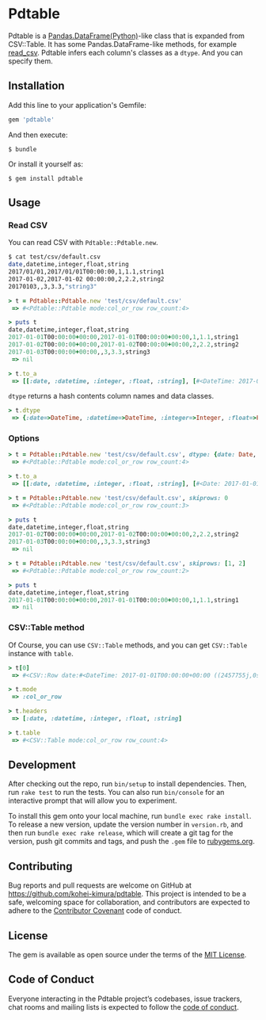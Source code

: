 # Pdtable

Pdtable is a [Pandas.DataFrame(Python)](https://pandas.pydata.org/)-like class that is expanded from CSV::Table. It has some Pandas.DataFrame-like methods, for example [read_csv](https://pandas.pydata.org/pandas-docs/stable/generated/pandas.read_csv.html). Pdtable infers each column's classes as a `dtype`. And you can specify them.

## Installation

Add this line to your application's Gemfile:

```ruby
gem 'pdtable'
```

And then execute:

    $ bundle

Or install it yourself as:

    $ gem install pdtable

## Usage

### Read CSV

You can read CSV with `Pdtable::Pdtable.new`.

```sh
$ cat test/csv/default.csv
date,datetime,integer,float,string
2017/01/01,2017/01/01T00:00:00,1,1.1,string1
2017-01-02,2017-01-02 00:00:00,2,2.2,string2
20170103,,3,3.3,"string3"
```

```ruby
> t = Pdtable::Pdtable.new 'test/csv/default.csv'
 => #<Pdtable::Pdtable mode:col_or_row row_count:4>

> puts t
date,datetime,integer,float,string
2017-01-01T00:00:00+00:00,2017-01-01T00:00:00+00:00,1,1.1,string1
2017-01-02T00:00:00+00:00,2017-01-02T00:00:00+00:00,2,2.2,string2
2017-01-03T00:00:00+00:00,,3,3.3,string3
 => nil

> t.to_a
 => [[:date, :datetime, :integer, :float, :string], [#<DateTime: 2017-01-01T00:00:00+00:00 ((2457755j,0s,0n),+0s,2299161j)>, #<DateTime: 2017-01-01T00:00:00+00:00 ((2457755j,0s,0n),+0s,2299161j)>, 1, 1.1, "string1"], [#<DateTime: 2017-01-02T00:00:00+00:00 ((2457756j,0s,0n),+0s,2299161j)>, #<DateTime: 2017-01-02T00:00:00+00:00 ((2457756j,0s,0n),+0s,2299161j)>, 2, 2.2, "string2"], [#<DateTime: 2017-01-03T00:00:00+00:00 ((2457757j,0s,0n),+0s,2299161j)>, nil, 3, 3.3, "string3"]]
```

`dtype` returns a hash contents column names and data classes.

```ruby
> t.dtype
 => {:date=>DateTime, :datetime=>DateTime, :integer=>Integer, :float=>Float, :string=>String}
```

### Options

```ruby
> t = Pdtable::Pdtable.new 'test/csv/default.csv', dtype: {date: Date, float: String}
 => #<Pdtable::Pdtable mode:col_or_row row_count:4>

> t.to_a
 => [[:date, :datetime, :integer, :float, :string], [#<Date: 2017-01-01 ((2457755j,0s,0n),+0s,2299161j)>, #<DateTime: 2017-01-01T00:00:00+00:00 ((2457755j,0s,0n),+0s,2299161j)>, 1, "1.1", "string1"], [#<Date: 2017-01-02 ((2457756j,0s,0n),+0s,2299161j)>, #<DateTime: 2017-01-02T00:00:00+00:00 ((2457756j,0s,0n),+0s,2299161j)>, 2, "2.2", "string2"], [#<Date: 2017-01-03 ((2457757j,0s,0n),+0s,2299161j)>, nil, 3, "3.3", "string3"]]

> t = Pdtable::Pdtable.new 'test/csv/default.csv', skiprows: 0
 => #<Pdtable::Pdtable mode:col_or_row row_count:3>

> puts t
date,datetime,integer,float,string
2017-01-02T00:00:00+00:00,2017-01-02T00:00:00+00:00,2,2.2,string2
2017-01-03T00:00:00+00:00,,3,3.3,string3
 => nil

> t = Pdtable::Pdtable.new 'test/csv/default.csv', skiprows: [1, 2]
 => #<Pdtable::Pdtable mode:col_or_row row_count:2>

> puts t
date,datetime,integer,float,string
2017-01-01T00:00:00+00:00,2017-01-01T00:00:00+00:00,1,1.1,string1
 => nil
```

### CSV::Table method
Of Course, you can use `CSV::Table` methods, and you can get `CSV::Table` instance with `table`.

```ruby
> t[0]
 => #<CSV::Row date:#<DateTime: 2017-01-01T00:00:00+00:00 ((2457755j,0s,0n),+0s,2299161j)> datetime:#<DateTime: 2017-01-01T00:00:00+00:00 ((2457755j,0s,0n),+0s,2299161j)> integer:1 float:1.1 string:"string1">

> t.mode
 => :col_or_row

> t.headers
 => [:date, :datetime, :integer, :float, :string]

> t.table
 => #<CSV::Table mode:col_or_row row_count:4>
```

## Development

After checking out the repo, run `bin/setup` to install dependencies. Then, run `rake test` to run the tests. You can also run `bin/console` for an interactive prompt that will allow you to experiment.

To install this gem onto your local machine, run `bundle exec rake install`. To release a new version, update the version number in `version.rb`, and then run `bundle exec rake release`, which will create a git tag for the version, push git commits and tags, and push the `.gem` file to [rubygems.org](https://rubygems.org).

## Contributing

Bug reports and pull requests are welcome on GitHub at https://github.com/kohei-kimura/pdtable. This project is intended to be a safe, welcoming space for collaboration, and contributors are expected to adhere to the [Contributor Covenant](http://contributor-covenant.org) code of conduct.

## License

The gem is available as open source under the terms of the [MIT License](http://opensource.org/licenses/MIT).

## Code of Conduct

Everyone interacting in the Pdtable project’s codebases, issue trackers, chat rooms and mailing lists is expected to follow the [code of conduct](https://github.com/kohei-kimura/pdtable/blob/master/CODE_OF_CONDUCT.md).
